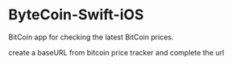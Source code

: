 # ByteCoin-Swift-iOS
BitCoin app for checking the latest BitCoin prices.


create a baseURL from bitcoin price tracker and complete the url
